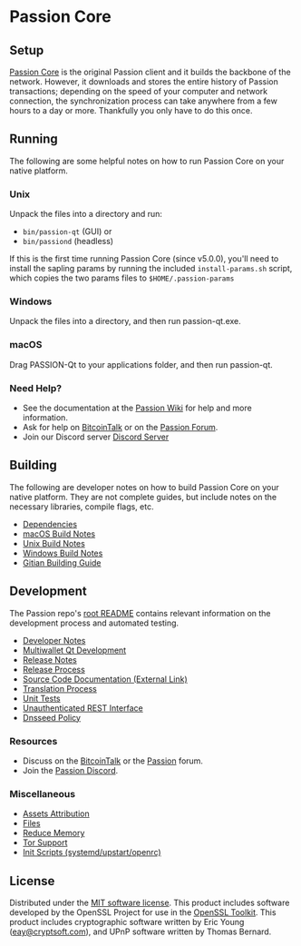 Passion Core
=============

Setup
---------------------
[Passion Core](http://passion.org/wallet) is the original Passion client and it builds the backbone of the network. However, it downloads and stores the entire history of Passion transactions; depending on the speed of your computer and network connection, the synchronization process can take anywhere from a few hours to a day or more. Thankfully you only have to do this once.

Running
---------------------
The following are some helpful notes on how to run Passion Core on your native platform.

### Unix

Unpack the files into a directory and run:

- `bin/passion-qt` (GUI) or
- `bin/passiond` (headless)

If this is the first time running Passion Core (since v5.0.0), you'll need to install the sapling params by running the included `install-params.sh` script, which copies the two params files to `$HOME/.passion-params`

### Windows

Unpack the files into a directory, and then run passion-qt.exe.

### macOS

Drag PASSION-Qt to your applications folder, and then run passion-qt.

### Need Help?

* See the documentation at the [Passion Wiki](https://github.com/Passion-Project/Passion/wiki)
for help and more information.
* Ask for help on [BitcoinTalk](https://bitcointalk.org/index.php?topic=1262920.0) or on the [Passion Forum](http://forum.passion.org/).
* Join our Discord server [Discord Server](https://discord.passion.org)

Building
---------------------
The following are developer notes on how to build Passion Core on your native platform. They are not complete guides, but include notes on the necessary libraries, compile flags, etc.

- [Dependencies](dependencies.md)
- [macOS Build Notes](build-osx.md)
- [Unix Build Notes](build-unix.md)
- [Windows Build Notes](build-windows.md)
- [Gitian Building Guide](gitian-building.md)

Development
---------------------
The Passion repo's [root README](/README.md) contains relevant information on the development process and automated testing.

- [Developer Notes](developer-notes.md)
- [Multiwallet Qt Development](multiwallet-qt.md)
- [Release Notes](release-notes.md)
- [Release Process](release-process.md)
- [Source Code Documentation (External Link)](https://www.fuzzbawls.pw/passion/doxygen/)
- [Translation Process](translation_process.md)
- [Unit Tests](unit-tests.md)
- [Unauthenticated REST Interface](REST-interface.md)
- [Dnsseed Policy](dnsseed-policy.md)

### Resources
* Discuss on the [BitcoinTalk](https://bitcointalk.org/index.php?topic=1262920.0) or the [Passion](http://forum.passion.org/) forum.
* Join the [Passion Discord](https://discord.passion.org).

### Miscellaneous
- [Assets Attribution](assets-attribution.md)
- [Files](files.md)
- [Reduce Memory](reduce-memory.md)
- [Tor Support](tor.md)
- [Init Scripts (systemd/upstart/openrc)](init.md)

License
---------------------
Distributed under the [MIT software license](/COPYING).
This product includes software developed by the OpenSSL Project for use in the [OpenSSL Toolkit](https://www.openssl.org/). This product includes
cryptographic software written by Eric Young ([eay@cryptsoft.com](mailto:eay@cryptsoft.com)), and UPnP software written by Thomas Bernard.
